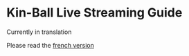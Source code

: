 # Kin-Ball Live Streaming Guide

Currently in translation

Please read the [french version](README_FR.MD)
